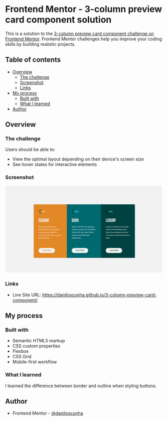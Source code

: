 # Frontend Mentor - 3-column preview card component solution

This is a solution to the [3-column preview card component challenge on Frontend Mentor](https://www.frontendmentor.io/challenges/3column-preview-card-component-pH92eAR2-). Frontend Mentor challenges help you improve your coding skills by building realistic projects. 

## Table of contents

- [Overview](#overview)
  - [The challenge](#the-challenge)
  - [Screenshot](#screenshot)
  - [Links](#links)
- [My process](#my-process)
  - [Built with](#built-with)
  - [What I learned](#what-i-learned)
- [Author](#author)

## Overview

### The challenge

Users should be able to:

- View the optimal layout depending on their device's screen size
- See hover states for interactive elements

### Screenshot

![](./screenshot.jpg)

### Links

- Live Site URL: https://daniloscunha.github.io/3-column-preview-card-component/

## My process

### Built with

- Semantic HTML5 markup
- CSS custom properties
- Flexbox
- CSS Grid
- Mobile-first workflow

### What I learned

I learned the difference between border and outline when styling buttons.


## Author

- Frontend Mentor - [@daniloscunha](https://www.frontendmentor.io/profile/daniloscunha)

